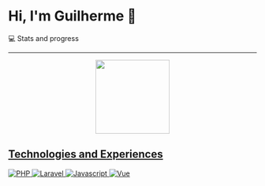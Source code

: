 # Hi, I'm Guilherme 👋

💻 Stats and progress

<!-- About Me -->
---
<!-- - Back-end developer-->

<div align="center">
  <a href="https://github.com/GuilhermeMalachias">
  <!--img height="150em" src="https://github-readme-stats.vercel.app/api?username=GuilhermeMalachias&show_icons=true&theme=maroongold&include_all_commits=true&count_private=true"/>-->        
<img height="150em" src="https://github-readme-stats.vercel.app/api/top-langs/?username=GuilhermeMalachias&layout=compact&langs_count=7&theme=maroongold"/>
</div>

## Technologies and Experiences

![PHP](https://img.shields.io/badge/PHP-777BB4?style=for-the-badge&logo=php&logoColor=white) ![Laravel](https://img.shields.io/badge/Laravel-FF2D20?style=for-the-badge&logo=laravel&logoColor=white) ![Javascript](https://img.shields.io/badge/JavaScript-F7DF1E?style=for-the-badge&logo=javascript&logoColor=black) ![Vue](https://img.shields.io/badge/Vue.js-35495E?style=for-the-badge&logo=vue.js&logoColor=4FC08D)
  
<!--
**GuilhermeMalachias/GuilhermeMalachias** is a ✨ _special_ ✨ repository because its `README.md` (this file) appears on your GitHub profile.

Here are some ideas to get you started:

- 🔭 I’m currently working on ...
- 🌱 I’m currently learning ...
- 👯 I’m looking to collaborate on ...
- 🤔 I’m looking for help with ...
- 💬 Ask me about ...
- 📫 How to reach me: ...
- 😄 Pronouns: ...
- ⚡ Fun fact: ...
-->
